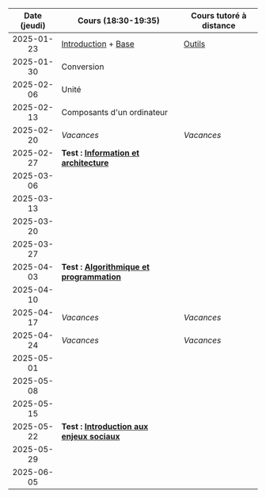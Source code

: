 | Date (jeudi) | Cours (18:30-19:35)                                           | Cours tutoré à distance         |
| :----------: | ------------------------------------------------------------- | ------------------------------- |
|  2025-01-23  | [Introduction](/docs/1mb/intro) + [Base](/docs/1mb/info/base) | [Outils](/docs/1mb/info/outils) |
|  2025-01-30  | Conversion                                                    |                                 |
|  2025-02-06  | Unité                                                         |                                 |
|  2025-02-13  | Composants d'un ordinateur                                    |                                 |
|  2025-02-20  | _Vacances_                                                    | _Vacances_                      |
|  2025-02-27  | **Test : [Information et architecture](/docs/1mb/info)**      |                                 |
|  2025-03-06  |                                                               |                                 |
|  2025-03-13  |                                                               |                                 |
|  2025-03-20  |                                                               |                                 |
|  2025-03-27  |                                                               |                                 |
|  2025-04-03  | **Test : [Algorithmique et programmation](/docs/1mb/prog)**   |                                 |
|  2025-04-10  |                                                               |                                 |
|  2025-04-17  | _Vacances_                                                    | _Vacances_                      |
|  2025-04-24  | _Vacances_                                                    | _Vacances_                      |
|  2025-05-01  |                                                               |                                 |
|  2025-05-08  |                                                               |                                 |
|  2025-05-15  |                                                               |                                 |
|  2025-05-22  | **Test : [Introduction aux enjeux sociaux](/docs/1mb/enje)**  |                                 |
|  2025-05-29  |                                                               |                                 |
|  2025-06-05  |                                                               |                                 |
